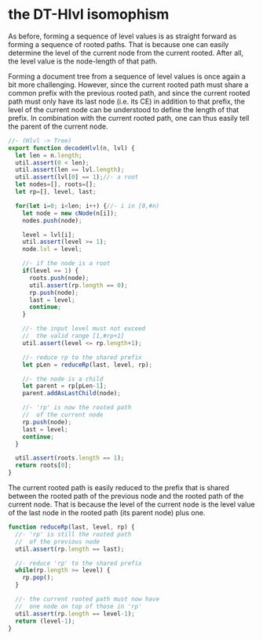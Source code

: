 
# the DT-Hlvl isomophism

As before, forming a sequence of level values is as straight forward as forming
a sequence of rooted paths. That is because one can easily determine the level
of the current node from the current rooted. After all, the level value is the
node-length of that path.

Forming a document tree from a sequence of level values is once again a bit
more challenging. However, since the current rooted path must share a common
prefix with the previous rooted path, and since the current rooted path must
only have its last node (i.e. its CE) in addition to that prefix, the level
of the current node can be understood to define the length of that prefix.
In combination with the current rooted path, one can thus easily tell the
parent of the current node.

```js
//- (Hlvl -> Tree)
export function decodeHlvl(n, lvl) {
  let len = n.length;
  util.assert(0 < len);
  util.assert(len == lvl.length);
  util.assert(lvl[0] == 1);//- a root
  let nodes=[], roots=[];
  let rp=[], level, last;

  for(let i=0; i<len; i++) {//- i in [0,#n)
    let node = new cNode(n[i]);
    nodes.push(node);

    level = lvl[i];
    util.assert(level >= 1);
    node.lvl = level;

    //- if the node is a root
    if(level == 1) {
      roots.push(node);
      util.assert(rp.length == 0);
      rp.push(node);
      last = level;
      continue;
    }

    //- the input level must not exceed
    //  the valid range [1,#rp+1]
    util.assert(level <= rp.length+1);

    //- reduce rp to the shared prefix
    let pLen = reduceRp(last, level, rp);

    //- the node is a child
    let parent = rp[pLen-1];
    parent.addAsLastChild(node);

    //- 'rp' is now the rooted path
    //  of the current node
    rp.push(node);
    last = level;
    continue;
  }

  util.assert(roots.length == 1);
  return roots[0];
}
```

The current rooted path is easily reduced to the prefix that is shared between
the rooted path of the previous node and the rooted path of the current node.
That is because the level of the current node is the level value of the last
node in the rooted path (its parent node) plus one.

```js
function reduceRp(last, level, rp) {
  //- 'rp' is still the rooted path
  //  of the previous node
  util.assert(rp.length == last);

  //- reduce 'rp' to the shared prefix
  while(rp.length >= level) {
    rp.pop();
  }

  //- the current rooted path must now have
  //  one node on top of those in 'rp'
  util.assert(rp.length == level-1);
  return (level-1);
}
```
